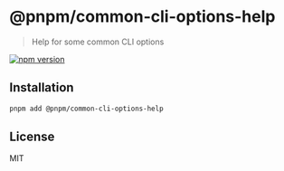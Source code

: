 # @pnpm/common-cli-options-help

> Help for some common CLI options

[![npm version](https://img.shields.io/npm/v/@pnpm/common-cli-options-help.svg)](https://www.npmjs.com/package/@pnpm/common-cli-options-help)

## Installation

```sh
pnpm add @pnpm/common-cli-options-help
```

## License

MIT
